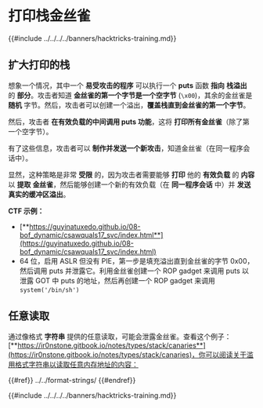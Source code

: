 # 打印栈金丝雀

{{#include ../../../../banners/hacktricks-training.md}}

## 扩大打印的栈

想象一个情况，其中一个 **易受攻击的程序** 可以执行一个 **puts** 函数 **指向** **栈溢出** 的 **部分**。攻击者知道 **金丝雀的第一个字节是一个空字节** (`\x00`)，其余的金丝雀是 **随机** 字节。然后，攻击者可以创建一个溢出，**覆盖栈直到金丝雀的第一个字节**。

然后，攻击者 **在有效负载的中间调用 puts 功能**，这将 **打印所有金丝雀**（除了第一个空字节）。

有了这些信息，攻击者可以 **制作并发送一个新攻击**，知道金丝雀（在同一程序会话中）。

显然，这种策略是非常 **受限** 的，因为攻击者需要能够 **打印** 他的 **有效负载** 的 **内容** 以 **提取** **金丝雀**，然后能够创建一个新的有效负载（在 **同一程序会话** 中）并 **发送** **真实的缓冲区溢出**。

**CTF 示例：**

- [**https://guyinatuxedo.github.io/08-bof_dynamic/csawquals17_svc/index.html**](https://guyinatuxedo.github.io/08-bof_dynamic/csawquals17_svc/index.html)
- 64 位，启用 ASLR 但没有 PIE，第一步是填充溢出直到金丝雀的字节 0x00，然后调用 puts 并泄露它。利用金丝雀创建一个 ROP gadget 来调用 puts 以泄露 GOT 中 puts 的地址，然后再创建一个 ROP gadget 来调用 `system('/bin/sh')`

## 任意读取

通过像格式 **字符串** 提供的任意读取，可能会泄露金丝雀。查看这个例子：[**https://ir0nstone.gitbook.io/notes/types/stack/canaries**](https://ir0nstone.gitbook.io/notes/types/stack/canaries)，你可以阅读关于滥用格式字符串以读取任意内存地址的内容：

{{#ref}}
../../format-strings/
{{#endref}}

{{#include ../../../../banners/hacktricks-training.md}}
